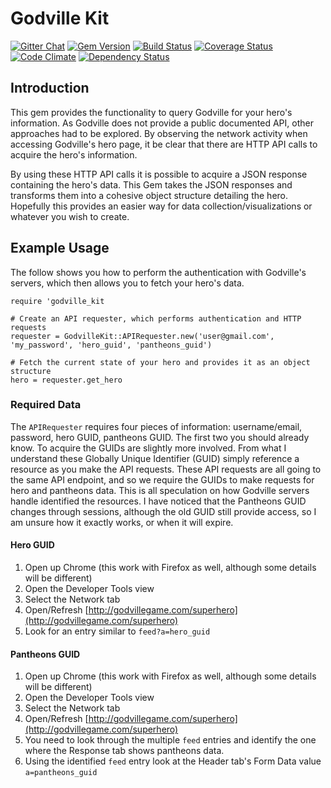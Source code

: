 # Godville Kit
[![Gitter Chat](http://img.shields.io/chat/gitter.png?color=brightgreen)](https://gitter.im/kevinjalbert/godville_kit)
[![Gem Version](https://badge.fury.io/rb/godville_kit.png)](http://badge.fury.io/rb/godville_kit)
[![Build Status](https://travis-ci.org/kevinjalbert/godville_kit.png?branch=master)](https://travis-ci.org/kevinjalbert/godville_kit)
[![Coverage Status](https://coveralls.io/repos/kevinjalbert/godville_kit/badge.png)](https://coveralls.io/r/kevinjalbert/godville_kit)
[![Code Climate](https://codeclimate.com/github/kevinjalbert/godville_kit.png)](https://codeclimate.com/github/kevinjalbert/godville_kit)
[![Dependency Status](https://gemnasium.com/kevinjalbert/godville_kit.png)](https://gemnasium.com/kevinjalbert/godville_kit)

## Introduction

This gem provides the functionality to query Godville for your hero's information. As Godville does not provide a public documented API, other approaches had to be explored. By observing the network activity when accessing Godville's hero page, it be clear that there are HTTP API calls to acquire the hero's information.

By using these HTTP API calls it is possible to acquire a JSON response containing the hero's data. This Gem takes the JSON responses and transforms them into a cohesive object structure detailing the hero. Hopefully this provides an easier way for data collection/visualizations or whatever you wish to create.

## Example Usage
The follow shows you how to perform the authentication with Godville's servers, which then allows you to fetch your hero's data.

    require 'godville_kit

    # Create an API requester, which performs authentication and HTTP requests
    requester = GodvilleKit::APIRequester.new('user@gmail.com', 'my_password', 'hero_guid', 'pantheons_guid')

    # Fetch the current state of your hero and provides it as an object structure
    hero = requester.get_hero

### Required Data
The `APIRequester` requires four pieces of information: username/email, password, hero GUID, pantheons GUID. The first two you should already know. To acquire the GUIDs are slightly more involved. From what I understand these Globally Unique Identifier (GUID) simply reference a resource as you make the API requests. These API requests are all going to the same API endpoint, and so we require the GUIDs to make requests for hero and pantheons data. This is all speculation on how Godville servers handle identified the resources. I have noticed that the Pantheons GUID changes through sessions, although the old GUID still provide access, so I am unsure how it exactly works, or when it will expire.

#### Hero GUID
1. Open up Chrome (this work with Firefox as well, although some details will be different)
2. Open the Developer Tools view
3. Select the Network tab
4. Open/Refresh [http://godvillegame.com/superhero](http://godvillegame.com/superhero)
5. Look for an entry similar to `feed?a=hero_guid`

#### Pantheons GUID
1. Open up Chrome (this work with Firefox as well, although some details will be different)
2. Open the Developer Tools view
3. Select the Network tab
4. Open/Refresh [http://godvillegame.com/superhero](http://godvillegame.com/superhero)
5. You need to look through the multiple `feed` entries and identify the one where the Response tab shows pantheons data.
6. Using the identified `feed` entry look at the Header tab's Form Data value `a=pantheons_guid`
